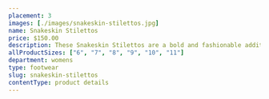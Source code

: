 ```yaml
---
placement: 3
images: [./images/snakeskin-stilettos.jpg]
name: Snakeskin Stilettos
price: $150.00
description: These Snakeskin Stilettos are a bold and fashionable addition to any shoe collection. The snakeskin pattern adds a touch of exotic style that's sure to turn heads.
allProductSizes: ["6", "7", "8", "9", "10", "11"]
department: womens
type: footwear
slug: snakeskin-stilettos
contentType: product details
---
```

